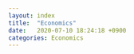 ```yaml
---
layout: index 
title:  "Economics"
date:   2020-07-10 18:24:18 +0900
categories: Economics
---
```



